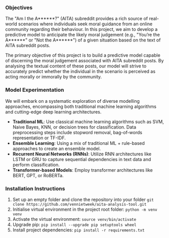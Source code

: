 ### Objectives ###

The "Am I the A******?" (AITA) subreddit provides a rich source of real-world scenarios where individuals seek moral guidance from an online community regarding their behaviour. In this project, we aim to develop a predictive model to anticipate the likely moral judgement (e.g., "You’re the A******" or "Not the A******") of a given situation based on the text of AITA subreddit posts.

The primary objective of this project is to build a predictive model capable of discerning the moral judgement associated with AITA subreddit posts. By analysing the textual content of these posts, our model will strive to accurately predict whether the individual in the scenario is perceived as acting morally or immorally by the community.

### Model Experimentation ###

We will embark on a systematic exploration of diverse modelling approaches, encompassing both traditional machine learning algorithms and cutting-edge deep learning architectures. 

* **Traditional ML**: Use classical machine learning algorithms such as SVM, Naive Bayes, KNN, or decision trees for classification. Data preprocessing steps include stopword removal, bag-of-words representation or TF-IDF.
* **Ensemble Learning**: Using a mix of traditional ML + rule-based approaches to create an ensemble model. 
* **Recurrent Neural Networks (RNNs)**: Utilize RNN architectures like LSTM or GRU to capture sequential dependencies in text data and perform classification.
* **Transformer-based Models**: Employ transformer architectures like BERT, GPT, or RoBERTa.


### Installation Instructions ###

1. Set up an empty folder and clone the repository into your folder `git clone https://github.com/vennietweek/aita-analysis-tool.git`
2. Initialise virtual environment in the project root folder: `python -m venv venv`
3. Activate the virtual environment: `source venv/bin/activate`
4. Upgrade pip: `pip install --upgrade pip setuptools wheel`
5. Install project dependencies: `pip install -r requirements.txt`
